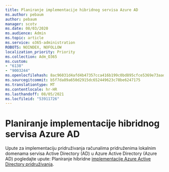 ```yaml
---
title: Planiranje implementacije hibridnog servisa Azure AD
ms.author: pebaum
author: pebaum
manager: scotv
ms.date: 08/03/2020
ms.audience: Admin
ms.topic: article
ms.service: o365-administration
ROBOTS: NOINDEX, NOFOLLOW
localization_priority: Priority
ms.collection: Adm_O365
ms.custom:
- "6138"
- "9003244"
ms.openlocfilehash: 8ac96031d4afd4b47357cca416b199c0bd895cfce5369e73aadf6bcf7138f2f7
ms.sourcegitcommit: b5f7da89a650d2915dc652449623c78be6247175
ms.translationtype: MT
ms.contentlocale: hr-HR
ms.lasthandoff: 08/05/2021
ms.locfileid: "53911726"
---
```

# <a name="plan-hybrid-azure-ad-implementation"></a>Planiranje implementacije hibridnog servisa Azure AD

Upute za implementaciju pridruživanja računalima pridruženima lokalnim domenama servisa Active Directory (AD) u Azure Active Directory (Azure AD) pogledajte upute: Planiranje hibridne [implementacije Azure Active Directory pridruživanja](https://docs.microsoft.com/azure/active-directory/devices/hybrid-azuread-join-plan). 